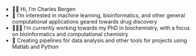 - 🖖🏻 Hi, I’m Charles Bergen
- 🧪 I’m interested in machine learning, bioinformatics, and other general computational applications geared towards drug discovery 
- 👨🏼‍🔬 I’m currently working towards my PhD in biochemistry, with a focus on bioinformatics and computational chemistry 
- 🧬 Creating pipelines for data analysis and other tools for projects using Matlab and Python

<!---
CharlesBergen/CharlesBergen is a ✨ special ✨ repository because its `README.md` (this file) appears on your GitHub profile.
You can click the Preview link to take a look at your changes.
--->
